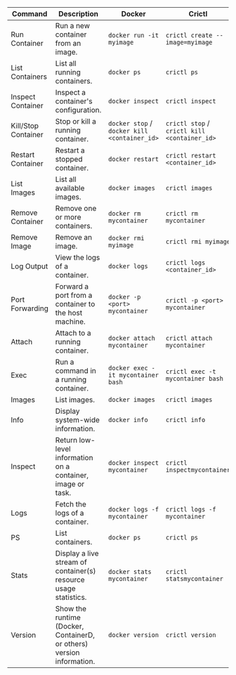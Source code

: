 | **Command** | **Description** | **Docker** | **Crictl** |
| --- | --- | --- | --- |
| Run Container | Run a new container from an image. | `docker run -it myimage` | `crictl create --image=myimage` |
| List Containers | List all running containers. | `docker ps` | `crictl ps` |
| Inspect Container | Inspect a container's configuration. | `docker inspect` | `crictl inspect` |
| Kill/Stop Container | Stop or kill a running container. | `docker stop` / `docker kill <container_id>` | `crictl stop` / `crictl kill <container_id>` |
| Restart Container | Restart a stopped container. | `docker restart` | `crictl restart <container_id>` |
| List Images | List all available images. | `docker images` | `crictl images` |
| Remove Container | Remove one or more containers. | `docker rm mycontainer` | `crictl rm mycontainer` |
| Remove Image | Remove an image. | `docker rmi myimage` | `crictl rmi myimage` |
| Log Output | View the logs of a container. | `docker logs` | `crictl logs <container_id>` |
| Port Forwarding | Forward a port from a container to the host machine. | `docker -p <port> mycontainer` | `crictl -p <port> mycontainer` |
| Attach | Attach to a running container. | `docker attach mycontainer` | `crictl attach mycontainer` |
| Exec | Run a command in a running container. | `docker exec -it mycontainer bash` | `crictl exec -t mycontainer bash` |
| Images | List images. | `docker images` | `crictl images` |
| Info | Display system-wide information. | `docker info` | `crictl info` |
| Inspect | Return low-level information on a container, image or task. | `docker inspect mycontainer` | `crictl inspectmycontainer` |
| Logs | Fetch the logs of a container. | `docker logs -f mycontainer` | `crictl logs -f mycontainer` |
| PS | List containers. | `docker ps` | `crictl ps` |
| Stats | Display a live stream of container(s) resource usage statistics. | `docker stats mycontainer` | `crictl statsmycontainer` |
| Version | Show the runtime (Docker, ContainerD, or others) version information. | `docker version` | `crictl version` |
